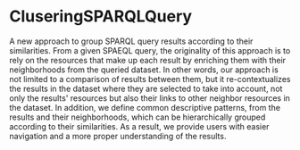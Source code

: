 # CluseringSPARQLQuery

A new approach to group SPARQL query results according to their similarities. From a given SPAEQL  query, the originality of this approach is to rely on the resources that make up each result by enriching them with their neighborhoods from the queried dataset.
In other words, our approach is not limited to a comparison of results between them, but it re-contextualizes the results in the dataset where they are selected to take into account, not only the results' resources but also their links to other neighbor resources in the dataset. In addition, we define common descriptive patterns, from the results and their neighborhoods, which can be hierarchically grouped according to their similarities. As a result, we provide users with easier navigation and a more proper understanding of the results.
